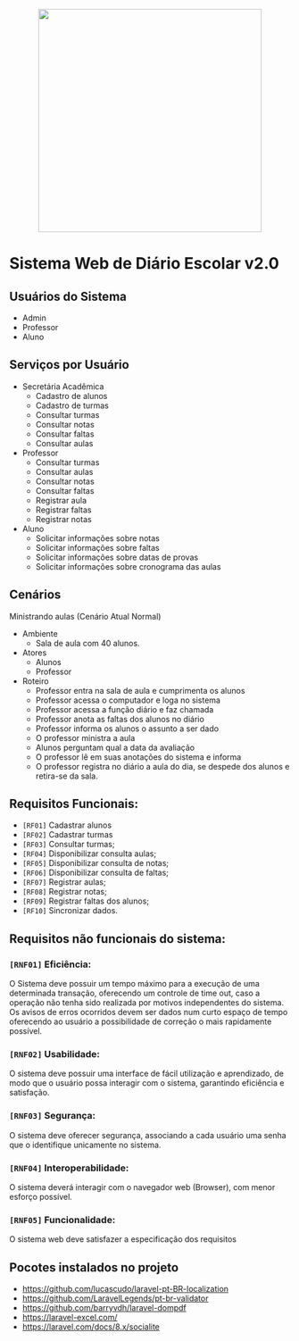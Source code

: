 <p align="center"><a href="https://laravel.com" target="_blank"><img src="https://raw.githubusercontent.com/laravel/art/master/logo-lockup/5%20SVG/2%20CMYK/1%20Full%20Color/laravel-logolockup-cmyk-red.svg" width="400"></a></p>


# Sistema Web de Diário Escolar v2.0

## Usuários do Sistema
- Admin
- Professor
- Aluno

## Serviços por Usuário
- Secretária Acadêmica
    - Cadastro de alunos
    - Cadastro de turmas
    - Consultar turmas
    - Consultar notas
    - Consultar faltas
    - Consultar aulas
- Professor
    - Consultar turmas
    - Consultar aulas
    - Consultar notas
    - Consultar faltas
    - Registrar aula
    - Registrar faltas
    - Registrar notas
- Aluno
    - Solicitar informações sobre notas
    - Solicitar informações sobre faltas
    - Solicitar informações sobre datas de provas
    - Solicitar informações sobre cronograma das aulas

## Cenários
Ministrando aulas (Cenário Atual Normal)
- Ambiente
    - Sala de aula com 40 alunos.
- Atores
    - Alunos
    - Professor
- Roteiro
    - Professor entra na sala de aula e cumprimenta os alunos
    - Professor acessa o computador e loga no sistema
    - Professor acessa a função diário e faz chamada
    - Professor anota as faltas dos alunos no diário
    - Professor informa os alunos o assunto a ser dado
    - O professor ministra a aula
    - Alunos perguntam qual a data da avaliação
    - O professor lê em suas anotações do sistema e informa
    - O professor registra no diário a aula do dia, se despede dos alunos e retira-se da sala.

## Requisitos Funcionais:
- ``[RF01]`` Cadastrar alunos
- ``[RF02]`` Cadastrar turmas
- ``[RF03]`` Consultar turmas;
- ``[RF04]`` Disponibilizar consulta aulas;
- ``[RF05]`` Disponibilizar consulta de notas;
- ``[RF06]`` Disponibilizar consulta de faltas;
- ``[RF07]`` Registrar aulas;
- ``[RF08]`` Registrar notas;
- ``[RF09]`` Registrar faltas dos alunos;
- ``[RF10]`` Sincronizar dados.

## Requisitos não funcionais do sistema:
### ``[RNF01]`` Eficiência: 
O Sistema deve possuir um tempo máximo para a execução de
uma determinada transação, oferecendo um controle de time out, caso a operação
não tenha sido realizada por motivos independentes do sistema. Os avisos de
erros ocorridos devem ser dados num curto espaço de tempo oferecendo ao
usuário a possibilidade de correção o mais rapidamente possível.
### ``[RNF02]`` Usabilidade: 
O sistema deve possuir uma interface de fácil utilização e
aprendizado, de modo que o usuário possa interagir com o sistema, garantindo
eficiência e satisfação.
### ``[RNF03]`` Segurança: 
O sistema deve oferecer segurança, associando a cada
usuário uma senha que o identifique unicamente no sistema.
### ``[RNF04]`` Interoperabilidade: 
O sistema deverá interagir com o navegador web
(Browser), com menor esforço possível.
### ``[RNF05]`` Funcionalidade: 
O sistema web deve satisfazer a especificação dos
requisitos

#### ########################################

## Pocotes instalados no projeto
- https://github.com/lucascudo/laravel-pt-BR-localization
- https://github.com/LaravelLegends/pt-br-validator
- https://github.com/barryvdh/laravel-dompdf
- https://laravel-excel.com/
- https://laravel.com/docs/8.x/socialite
